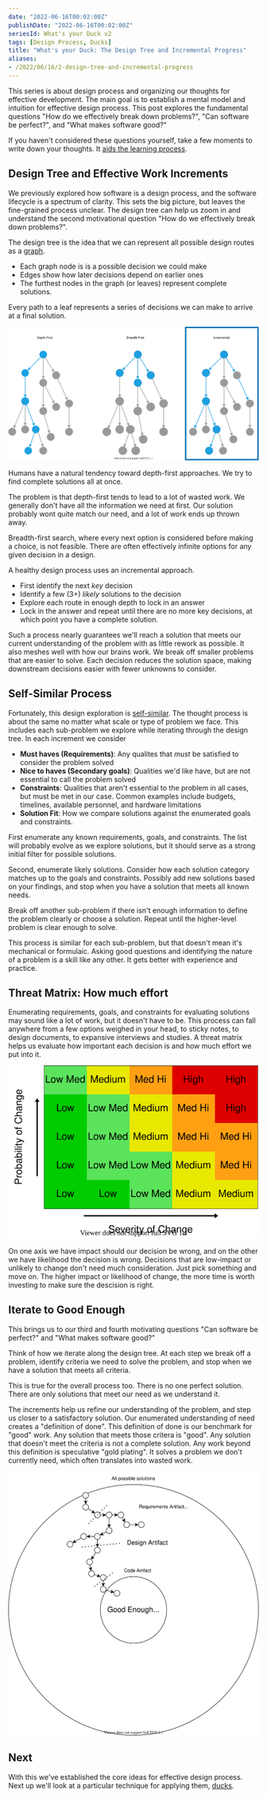 ```yaml
---
date: "2022-06-16T00:02:00Z"
publishDate: "2022-06-16T00:02:00Z"
seriesId: What's your Duck v2
tags: [Design Process, Ducks]
title: "What's your Duck: The Design Tree and Incremental Progress"
aliases:
- /2022/06/16/2-design-tree-and-incremental-progress
---
```


This series is about design process and organizing our thoughts for effective development. The main goal is to establish a mental model and intuition for effective design process. This post explores the fundamental questions "How do we effectively break down problems?", "Can software be perfect?", and "What makes software good?"
<!--more-->

If you haven't considered these questions yourself, take a few moments to write down your thoughts. It [aids the learning process](../../posts/2022-03-07-Small-Teaching-Review.md#predicting).

## Design Tree and Effective Work Increments

We previously explored how software is a design process, and the software lifecycle is a spectrum of clarity. This sets the big picture, but leaves the fine-grained process unclear. The design tree can help us zoom in and understand the second motivational question "How do we effectively break down problems?".

The design tree is the idea that we can represent all possible design routes as a [graph](https://en.wikipedia.org/wiki/Graph_(discrete_mathematics)).
- Each graph node is is a possible decision we could make
- Edges show how later decisions depend on earlier ones
- The furthest nodes in the graph (or leaves) represent complete solutions.

Every path to a leaf represents a series of decisions we can make to arrive at a final solution.

![Design tree search patterns](../../../static/post-media/Whats-your-duck/search-methods.drawio.svg)


Humans have a natural tendency toward depth-first approaches. We try to find complete solutions all at once.

The problem is that depth-first tends to lead to a lot of wasted work. We generally don't have all the information we need at first. Our solution probably wont quite match our need, and a lot of work ends up thrown away.

Breadth-first search, where every next option is considered before making a choice, is not feasible. There are often effectively infinite options for any given decision in a design. 

A healthy design process uses an incremental approach. 
- First identify the next *key* decision
- Identify a few (3+) *likely* solutions to the decision
- Explore each route in enough depth to lock in an answer
- Lock in the answer and repeat until there are no more key decisions, at which point you have a complete solution.

Such a process nearly guarantees we'll reach a solution that meets our current understanding of the problem with as little rework as possible. It also meshes well with how our brains work. We break off smaller problems that are easier to solve. Each decision reduces the solution space, making downstream decisions easier with fewer unknowns to consider. 


## Self-Similar Process

Fortunately, this design exploration is [self-similar](https://en.wikipedia.org/wiki/Self-similarity). The thought process is about the same no matter what scale or type of problem we face. This includes each sub-problem we explore while iterating through the design tree. In each increment we consider

- **Must haves (Requirements)**: Any qualites that *must* be satisfied to consider the problem solved
- **Nice to haves (Secondary goals)**: Qualities we'd like have, but are not essential to call the problem solved
- **Constraints**: Qualities that aren't essential to the problem in all cases, but must be met in our case. Common examples include budgets, timelines, available personnel, and hardware limitations
- **Solution Fit**: How we compare solutions against the enumerated goals and constraints.

First enumerate any known requirements, goals, and constraints. The list will probably evolve as we explore solutions, but it should serve as a strong initial filter for possible solutions.

Second, enumerate likely solutions. Consider how each solution category matches up to the goals and constraints. Possibly add new solutions based on your findings, and stop when you have a solution that meets all known needs. 

Break off another sub-problem if there isn't enough information to define the problem clearly or choose a solution. Repeat until the higher-level problem is clear enough to solve.

This process is similar for each sub-problem, but that doesn't mean it's mechanical or formulaic. Asking good questions and identifying the nature of a problem is a skill like any other. It gets better with experience and practice.

## Threat Matrix: How much effort

Enumerating requirements, goals, and constraints for evaluating solutions may sound like a lot of work, but it doesn't have to be. This process can fall anywhere from a few options weighed in your head, to sticky notes, to design documents, to expansive interviews and studies. A threat matrix helps us evaluate how important each decision is and how much effort we put into it.

![Threat matrix](../../../static/post-media/Whats-your-duck/threat-matrix.drawio.svg)

On one axis we have impact should our decision be wrong, and on the other we have likelihood the decision is wrong. Decisions that are low-impact or unlikely to change don't need much consideration. Just pick something and move on. The higher impact or likelihood of change, the more time is worth investing to make sure the descision is right.


## Iterate to Good Enough

This brings us to our third and fourth motivating questions "Can software be perfect?" and "What makes software good?"

Think of how we iterate along the design tree. At each step we break off a problem, identify criteria we need to solve the problem, and stop when we have a solution that meets all criteria.

This is true for the overall process too. There is no one perfect solution. There are only solutions that meet our need as we understand it.

The increments help us refine our understanding of the problem, and step us closer to a satisfactory solution. Our enumerated understanding of need creates a "definition of done". This definition of done is our benchmark for "good" work. Any solution that meets those critera is "good". Any solution that doesn't meet the criteria is not a complete solution. Any work beyond this definition is speculative "gold plating". It solves a problem we don't currently need, which often translates into wasted work.

![How iteration narrows in on done](../../../static/post-media/Whats-your-duck/iterative-good-enough.drawio.svg)

## Next
With this we've established the core ideas for effective design process. Next up we'll look at a particular technique for applying them, [ducks](./2022-06-16-3-Ducks.md).